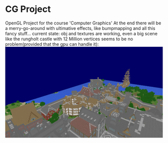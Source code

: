 # CG Project
OpenGL Project for the course 'Computer Graphics'
At the end there will be a merry-go-around with ultimative effects, like bumpmapping and all this fancy stuff...
current state: obj and textures are working, even a big scene like the rungholt castle with 12 Million vertices seems to be no problem(provided that the gpu can handle it):
![Rungholt](https://raw.githubusercontent.com/Philipp-M/CG-Project/master/images/rungholt.jpg)

